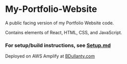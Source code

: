 # My-Portfolio-Website
A public facing version of my Portfolio Website code.

Contains elements of React, HTML, CSS, and JavaScript.

### For setup/build instructions, see [Setup.md](/Setup.md)

Deployed on AWS Amplify at [BDullanty.com](https://BDullanty.com)